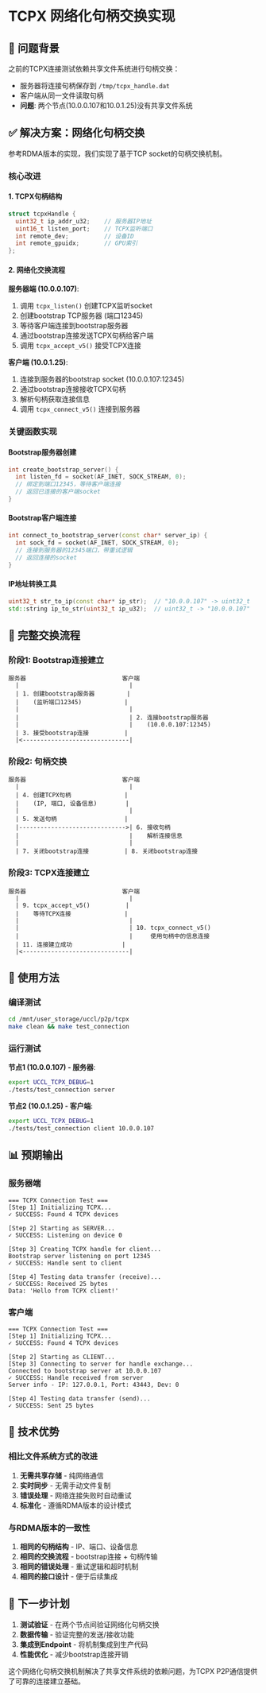 # TCPX 网络化句柄交换实现

## 🎯 问题背景

之前的TCPX连接测试依赖共享文件系统进行句柄交换：
- 服务器将连接句柄保存到 `/tmp/tcpx_handle.dat`
- 客户端从同一文件读取句柄
- **问题**: 两个节点(10.0.0.107和10.0.1.25)没有共享文件系统

## ✅ 解决方案：网络化句柄交换

参考RDMA版本的实现，我们实现了基于TCP socket的句柄交换机制。

### 核心改进

#### 1. TCPX句柄结构
```cpp
struct tcpxHandle {
  uint32_t ip_addr_u32;    // 服务器IP地址
  uint16_t listen_port;    // TCPX监听端口
  int remote_dev;          // 设备ID
  int remote_gpuidx;       // GPU索引
};
```

#### 2. 网络化交换流程

**服务器端 (10.0.0.107)**:
1. 调用 `tcpx_listen()` 创建TCPX监听socket
2. 创建bootstrap TCP服务器 (端口12345)
3. 等待客户端连接到bootstrap服务器
4. 通过bootstrap连接发送TCPX句柄给客户端
5. 调用 `tcpx_accept_v5()` 接受TCPX连接

**客户端 (10.0.1.25)**:
1. 连接到服务器的bootstrap socket (10.0.0.107:12345)
2. 通过bootstrap连接接收TCPX句柄
3. 解析句柄获取连接信息
4. 调用 `tcpx_connect_v5()` 连接到服务器

### 关键函数实现

#### Bootstrap服务器创建
```cpp
int create_bootstrap_server() {
  int listen_fd = socket(AF_INET, SOCK_STREAM, 0);
  // 绑定到端口12345，等待客户端连接
  // 返回已连接的客户端socket
}
```

#### Bootstrap客户端连接
```cpp
int connect_to_bootstrap_server(const char* server_ip) {
  int sock_fd = socket(AF_INET, SOCK_STREAM, 0);
  // 连接到服务器的12345端口，带重试逻辑
  // 返回连接的socket
}
```

#### IP地址转换工具
```cpp
uint32_t str_to_ip(const char* ip_str);  // "10.0.0.107" -> uint32_t
std::string ip_to_str(uint32_t ip_u32);  // uint32_t -> "10.0.0.107"
```

## 🔄 完整交换流程

### 阶段1: Bootstrap连接建立
```
服务器                           客户端
  |                               |
  | 1. 创建bootstrap服务器         |
  |    (监听端口12345)            |
  |                               |
  |                               | 2. 连接bootstrap服务器
  |                               |    (10.0.0.107:12345)
  | 3. 接受bootstrap连接          |
  |<------------------------------|
```

### 阶段2: 句柄交换
```
服务器                           客户端
  |                               |
  | 4. 创建TCPX句柄               |
  |    (IP, 端口, 设备信息)        |
  |                               |
  | 5. 发送句柄                   |
  |------------------------------>| 6. 接收句柄
  |                               |    解析连接信息
  |                               |
  | 7. 关闭bootstrap连接          | 8. 关闭bootstrap连接
```

### 阶段3: TCPX连接建立
```
服务器                           客户端
  |                               |
  | 9. tcpx_accept_v5()          |
  |    等待TCPX连接               |
  |                               |
  |                               | 10. tcpx_connect_v5()
  |                               |     使用句柄中的信息连接
  | 11. 连接建立成功              |
  |<------------------------------|
```

## 🚀 使用方法

### 编译测试
```bash
cd /mnt/user_storage/uccl/p2p/tcpx
make clean && make test_connection
```

### 运行测试

**节点1 (10.0.0.107) - 服务器**:
```bash
export UCCL_TCPX_DEBUG=1
./tests/test_connection server
```

**节点2 (10.0.1.25) - 客户端**:
```bash
export UCCL_TCPX_DEBUG=1
./tests/test_connection client 10.0.0.107
```

## 📊 预期输出

### 服务器端
```
=== TCPX Connection Test ===
[Step 1] Initializing TCPX...
✓ SUCCESS: Found 4 TCPX devices

[Step 2] Starting as SERVER...
✓ SUCCESS: Listening on device 0

[Step 3] Creating TCPX handle for client...
Bootstrap server listening on port 12345
✓ SUCCESS: Handle sent to client

[Step 4] Testing data transfer (receive)...
✓ SUCCESS: Received 25 bytes
Data: 'Hello from TCPX client!'
```

### 客户端
```
=== TCPX Connection Test ===
[Step 1] Initializing TCPX...
✓ SUCCESS: Found 4 TCPX devices

[Step 2] Starting as CLIENT...
[Step 3] Connecting to server for handle exchange...
Connected to bootstrap server at 10.0.0.107
✓ SUCCESS: Handle received from server
Server info - IP: 127.0.0.1, Port: 43443, Dev: 0

[Step 4] Testing data transfer (send)...
✓ SUCCESS: Sent 25 bytes
```

## 🔧 技术优势

### 相比文件系统方式的改进
1. **无需共享存储** - 纯网络通信
2. **实时同步** - 无需手动文件复制
3. **错误处理** - 网络连接失败时自动重试
4. **标准化** - 遵循RDMA版本的设计模式

### 与RDMA版本的一致性
1. **相同的句柄结构** - IP、端口、设备信息
2. **相同的交换流程** - bootstrap连接 + 句柄传输
3. **相同的错误处理** - 重试逻辑和超时机制
4. **相同的接口设计** - 便于后续集成

## 🎯 下一步计划

1. **测试验证** - 在两个节点间验证网络化句柄交换
2. **数据传输** - 验证完整的发送/接收功能
3. **集成到Endpoint** - 将机制集成到生产代码
4. **性能优化** - 减少bootstrap连接开销

这个网络化句柄交换机制解决了共享文件系统的依赖问题，为TCPX P2P通信提供了可靠的连接建立基础。
